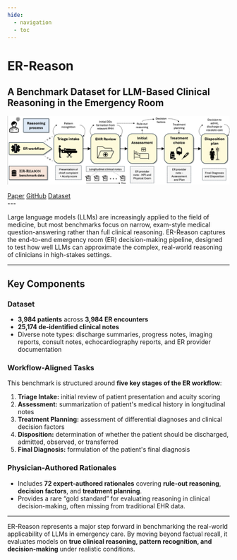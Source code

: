```yaml
---
hide:
  - navigation
  - toc
---
```

<div class="hero-title">
  <h1>ER-Reason</h1>
  <h2>A Benchmark Dataset for LLM-Based Clinical Reasoning in the Emergency Room</h2>
</div>

![ER-REASON image](images/er.png)

<div class="box-container">
  <a href="https://arxiv.org/abs/2505.22919" class="box">Paper</a>
  <a href="https://github.com/AlaaLab/ER-Reason" class="box">GitHub</a>
  <a href="https://physionet.org/content/er-reason/1.0.0/" class="box">Dataset</a>
</div>
---

Large language models (LLMs) are increasingly applied to the field of medicine, but most benchmarks focus on narrow, exam-style medical question-answering rather than full clinical reasoning. ER-Reason captures the end-to-end emergency room (ER) decision-making pipeline, designed to test how well LLMs can approximate the complex, real-world reasoning of clinicians in high-stakes settings. 

---

## Key Components

### Dataset
- **3,984 patients** across **3,984 ER encounters**
- **25,174 de-identified clinical notes**
- Diverse note types: discharge summaries, progress notes, imaging reports, consult notes, echocardiography reports, and ER provider documentation

### Workflow-Aligned Tasks
This benchmark is structured around **five key stages of the ER workflow**:

1. **Triage Intake:** initial review of patient presentation and acuity scoring  
2. **Assessment:** summarization of patient's medical history in longitudinal notes  
3. **Treatment Planning:** assessment of differential diagnoses and clinical decision factors  
4. **Disposition:** determination of whether the patient should be discharged, admitted, observed, or transferred  
5. **Final Diagnosis:** formulation of the patient's final diagnosis  

### Physician-Authored Rationales
- Includes **72 expert-authored rationales** covering **rule-out reasoning**, **decision factors**, and **treatment planning**.  
- Provides a rare “gold standard” for evaluating reasoning in clinical decision-making, often missing from traditional EHR data.

---

ER-Reason represents a major step forward in benchmarking the real-world applicability of LLMs in emergency care. By moving beyond factual recall, it evaluates models on **true clinical reasoning, pattern recognition, and decision-making** under realistic conditions.


















